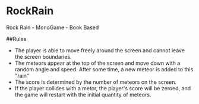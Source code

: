 # RockRain
Rock Rain - MonoGame - Book Based

##Rules
- The player is able to move freely around the screen and cannot leave the screen boundaries.
- The meteors appear at the top of the screen and move down with a random angle and speed. After some time, a new meteor is added to this "rain"
- The score is determined by the number of meteors on the screen.
- If the player collides with a metor, the player's score will be zeroed, and the game will restart with the initial quantity of meteors.